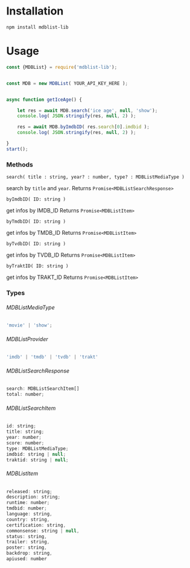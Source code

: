 # Installation

`npm install mdblist-lib`


# Usage

```js
const {MDBList} = require('mdblist-lib');


const MDB = new MDBList( YOUR_API_KEY_HERE );


async function getIceAge() {

    let res = await MDB.search('ice age', null, 'show');
    console.log( JSON.stringify(res, null, 2) );

    res = await MDB.byImdbID( res.search[0].imdbid );
    console.log( JSON.stringify(res, null, 2) );

}
start();
```


### Methods

`search( title : string, year? : number, type? : MDBListMediaType )`

search by `title` and `year`.
Returns `Promise<MDBListSearchResponse>`

`byImdbID( ID: string )`

get infos by IMDB_ID
Returns `Promise<MDBListItem>`

`byTmdbID( ID: string )`

get infos by TMDB_ID
Returns `Promise<MDBListItem>`

`byTvdbID( ID: string )`

get infos by TVDB_ID
Returns `Promise<MDBListItem>`

`byTraktID( ID: string )`

get infos by TRAKT_ID
Returns `Promise<MDBListItem>`



### Types


###### MDBListMediaType
```js
'movie' | 'show';
````

###### MDBListProvider
```js
'imdb' | 'tmdb' | 'tvdb' | 'trakt'
```


###### MDBListSearchResponse
```js
search: MDBListSearchItem[]
total: number;
````

###### MDBListSearchItem

```js
id: string;
title: string;
year: number;
score: number;
type: MDBListMediaType;
imdbid: string | null;
traktid: string | null;
```

###### MDBListItem

```js
released: string;
description: string;
runtime: number;
tmdbid: number;
language: string,
country: string,
certification: string,
commonsense: string | null,
status: string,
trailer: string,
poster: string,
backdrop: string,
apiused: number
```

